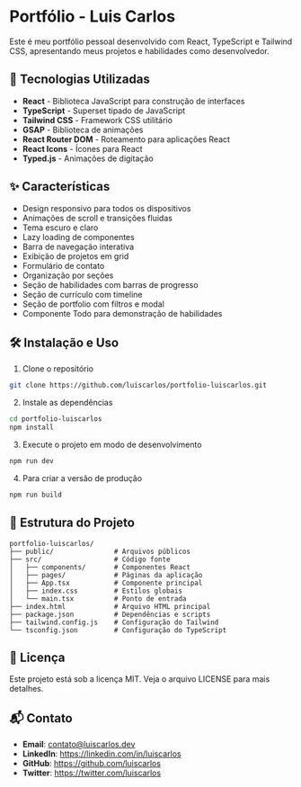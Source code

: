 # Portfólio - Luis Carlos

Este é meu portfólio pessoal desenvolvido com React, TypeScript e Tailwind CSS, apresentando meus projetos e habilidades como desenvolvedor.

## 🚀 Tecnologias Utilizadas

- **React** - Biblioteca JavaScript para construção de interfaces
- **TypeScript** - Superset tipado de JavaScript
- **Tailwind CSS** - Framework CSS utilitário
- **GSAP** - Biblioteca de animações
- **React Router DOM** - Roteamento para aplicações React
- **React Icons** - Ícones para React
- **Typed.js** - Animações de digitação

## ✨ Características

- Design responsivo para todos os dispositivos
- Animações de scroll e transições fluidas
- Tema escuro e claro
- Lazy loading de componentes
- Barra de navegação interativa
- Exibição de projetos em grid
- Formulário de contato
- Organização por seções
- Seção de habilidades com barras de progresso
- Seção de currículo com timeline
- Seção de portfolio com filtros e modal
- Componente Todo para demonstração de habilidades

## 🛠️ Instalação e Uso

1. Clone o repositório

```bash
git clone https://github.com/luiscarlos/portfolio-luiscarlos.git
```

2. Instale as dependências

```bash
cd portfolio-luiscarlos
npm install
```

3. Execute o projeto em modo de desenvolvimento

```bash
npm run dev
```

4. Para criar a versão de produção

```bash
npm run build
```

## 📁 Estrutura do Projeto

```
portfolio-luiscarlos/
├── public/               # Arquivos públicos
├── src/                  # Código fonte
│   ├── components/       # Componentes React
│   ├── pages/            # Páginas da aplicação
│   ├── App.tsx           # Componente principal
│   ├── index.css         # Estilos globais
│   └── main.tsx          # Ponto de entrada
├── index.html            # Arquivo HTML principal
├── package.json          # Dependências e scripts
├── tailwind.config.js    # Configuração do Tailwind
└── tsconfig.json         # Configuração do TypeScript
```

## 📝 Licença

Este projeto está sob a licença MIT. Veja o arquivo LICENSE para mais detalhes.

## 📬 Contato

- **Email**: contato@luiscarlos.dev
- **LinkedIn**: https://linkedin.com/in/luiscarlos
- **GitHub**: https://github.com/luiscarlos
- **Twitter**: https://twitter.com/luiscarlos
